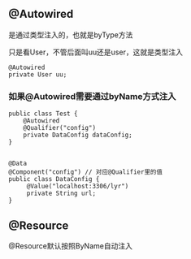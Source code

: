 ## @Autowired

是通过类型注入的，也就是byType方法


只是看User，不管后面叫uu还是user，这就是类型注入
```jshelllanguage
@Autowired
private User uu;
```

### 如果@Autowired需要通过byName方式注入

```jshelllanguage
public class Test {
    @Autowired
    @Qualifier("config")
    private DataConfig dataConfig;
}


@Data
@Component("config") // 对应@Qualifier里的值
public class DataConfig {
     @Value("localhost:3306/lyr")
     private String url;
}
```

## @Resource

@Resource默认按照ByName自动注入